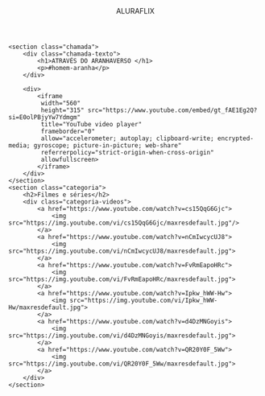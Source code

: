 <html lang="pt-BR">

<head>
    <link rel="stylesheet" href="styles.css" />
    <link rel="preconnect" href="https://fonts.googleapis.com" />
    <link rel="preconnect" href="https://fonts.gstatic.com" crossorigin />
    <link
        href="https://fonts.googleapis.com/css2?family=Chakra+Petch:ital,wght@0,300;0,400;0,500;0,600;0,700;1,300;1,400;1,500;1,600;1,700&display=swap"
        rel="stylesheet" />
    <title>Aluraflix</title>
</head>

<body>
    <header>ALURAFLIX</header>

    <section class="chamada">
        <div class="chamada-texto">
            <h1>ATRAVÉS DO ARANHAVERSO </h1>
            <p>#homem-aranha</p>
        </div>

        <div>
            <iframe 
             width="560" 
             height="315" src="https://www.youtube.com/embed/gt_fAE1Eg2Q?si=E0olPBjyYw7Ydmgm"
             title="YouTube video player" 
             frameborder="0"
             allow="accelerometer; autoplay; clipboard-write; encrypted-media; gyroscope; picture-in-picture; web-share"
             referrerpolicy="strict-origin-when-cross-origin" 
             allowfullscreen>
            </iframe>
        </div>
    </section>
    <section class="categoria">
        <h2>Filmes e séries</h2>
        <div class="categoria-videos">
            <a href="https://www.youtube.com/watch?v=cs15QqG6Gjc">
                <img src="https://img.youtube.com/vi/cs15QqG6Gjc/maxresdefault.jpg"/>
            </a>
            <a href="https://www.youtube.com/watch?v=nCmIwcycUJ8"> 
                <img src="https://img.youtube.com/vi/nCmIwcycUJ8/maxresdefault.jpg">
            </a>
            <a href="https://www.youtube.com/watch?v=FvRmEapoHRc">
                <img src="https://img.youtube.com/vi/FvRmEapoHRc/maxresdefault.jpg">
            </a>
            <a href="https://www.youtube.com/watch?v=Ipkw_hWW-Hw">
                <img src="https://img.youtube.com/vi/Ipkw_hWW-Hw/maxresdefault.jpg">
            </a>
            <a href="https://www.youtube.com/watch?v=d4DzMNGoyis">
                <img src="https://img.youtube.com/vi/d4DzMNGoyis/maxresdefault.jpg">
            </a>
            <a href="https://www.youtube.com/watch?v=QR20Y0F_5Ww">
                <img src="https://img.youtube.com/vi/QR20Y0F_5Ww/maxresdefault.jpg">
            </a>
        </div>
    </section>
</body>

</html>
